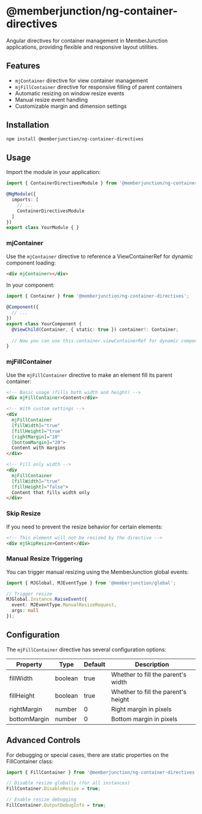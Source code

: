 # @memberjunction/ng-container-directives

Angular directives for container management in MemberJunction applications, providing flexible and responsive layout utilities.

## Features

- `mjContainer` directive for view container management
- `mjFillContainer` directive for responsive filling of parent containers
- Automatic resizing on window resize events
- Manual resize event handling
- Customizable margin and dimension settings

## Installation

```bash
npm install @memberjunction/ng-container-directives
```

## Usage

Import the module in your application:

```typescript
import { ContainerDirectivesModule } from '@memberjunction/ng-container-directives';

@NgModule({
  imports: [
    // ...
    ContainerDirectivesModule
  ]
})
export class YourModule { }
```

### mjContainer

Use the `mjContainer` directive to reference a ViewContainerRef for dynamic component loading:

```html
<div mjContainer></div>
```

In your component:

```typescript
import { Container } from '@memberjunction/ng-container-directives';

@Component({
  // ...
})
export class YourComponent {
  @ViewChild(Container, { static: true }) container!: Container;
  
  // Now you can use this.container.viewContainerRef for dynamic component creation
}
```

### mjFillContainer

Use the `mjFillContainer` directive to make an element fill its parent container:

```html
<!-- Basic usage (fills both width and height) -->
<div mjFillContainer>Content</div>

<!-- With custom settings -->
<div 
  mjFillContainer
  [fillWidth]="true"
  [fillHeight]="true"
  [rightMargin]="10"
  [bottomMargin]="20">
  Content with margins
</div>

<!-- Fill only width -->
<div 
  mjFillContainer
  [fillWidth]="true"
  [fillHeight]="false">
  Content that fills width only
</div>
```

### Skip Resize

If you need to prevent the resize behavior for certain elements:

```html
<!-- This element will not be resized by the directive -->
<div mjSkipResize>Content</div>
```

### Manual Resize Triggering

You can trigger manual resizing using the MemberJunction global events:

```typescript
import { MJGlobal, MJEventType } from '@memberjunction/global';

// Trigger resize
MJGlobal.Instance.RaiseEvent({
  event: MJEventType.ManualResizeRequest,
  args: null
});
```

## Configuration

The `mjFillContainer` directive has several configuration options:

| Property | Type | Default | Description |
|----------|------|---------|-------------|
| fillWidth | boolean | true | Whether to fill the parent's width |
| fillHeight | boolean | true | Whether to fill the parent's height |
| rightMargin | number | 0 | Right margin in pixels |
| bottomMargin | number | 0 | Bottom margin in pixels |

## Advanced Controls

For debugging or special cases, there are static properties on the FillContainer class:

```typescript
import { FillContainer } from '@memberjunction/ng-container-directives';

// Disable resize globally (for all instances)
FillContainer.DisableResize = true;

// Enable resize debugging
FillContainer.OutputDebugInfo = true;
```
